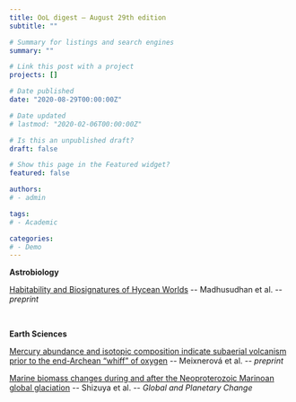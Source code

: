 ```yaml
---
title: OoL digest — August 29th edition
subtitle: ""

# Summary for listings and search engines
summary: ""

# Link this post with a project
projects: []

# Date published
date: "2020-08-29T00:00:00Z"

# Date updated
# lastmod: "2020-02-06T00:00:00Z"

# Is this an unpublished draft?
draft: false

# Show this page in the Featured widget?
featured: false

authors:
# - admin

tags:
# - Academic

categories:
# - Demo
---
```


**Astrobiology**

[Habitability and Biosignatures of Hycean Worlds](http://arxiv.org/abs/2108.10888) -- Madhusudhan et al. -- *preprint*

<br>

**Earth Sciences**

[Mercury abundance and isotopic composition indicate subaerial volcanism prior to the end-Archean “whiff” of oxygen](https://doi.org/10.1073/pnas.2107511118) -- Meixnerová et al. -- *preprint*

[Marine biomass changes during and after the Neoproterozoic Marinoan global glaciation](https://doi.org/10.1016/j.gloplacha.2021.103610) -- Shizuya et al. -- *Global and Planetary Change*
